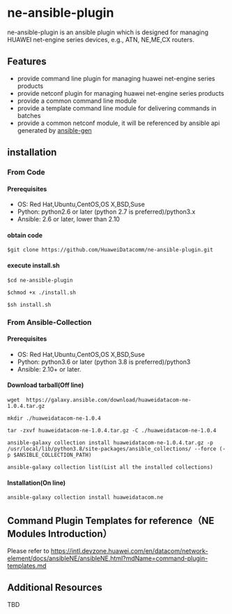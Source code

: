 # **ne-ansible-plugin**
ne-ansible-plugin is an ansible plugin which is designed for managing HUAWEI net-engine series devices, e.g., ATN,
NE,ME,CX routers.

## **Features**
- provide command line plugin for managing huawei net-engine series products
- provide netconf plugin for managing huawei net-engine series products
- provide a common command line module 
- provide a template command line module for delivering commands in batches
- provide a common netconf module, it will be referenced by ansible api generated by [ansible-gen](https://github.com/HuaweiDatacomm/ansible-gen)

[]()

## installation
### From Code
#### Prerequisites

- OS: Red Hat,Ubuntu,CentOS,OS X,BSD,Suse
- Python:  python2.6 or later (python 2.7 is preferred)/python3.x
- Ansible: 2.6 or later, lower than 2.10

#### obtain code

```
$git clone https://github.com/HuaweiDatacomm/ne-ansible-plugin.git
```

#### execute install.sh

```
$cd ne-ansible-plugin
```

```
$chmod +x ./install.sh
```

```
$sh install.sh
```
### From Ansible-Collection
#### Prerequisites

- OS: Red Hat,Ubuntu,CentOS,OS X,BSD,Suse
- Python:  python3.6 or later (python 3.8 is preferred)/python3
- Ansible: 2.10+ or later.

#### Download tarball(Off line)
```
wget  https://galaxy.ansible.com/download/huaweidatacom-ne-1.0.4.tar.gz
```

```
mkdir ./huaweidatacom-ne-1.0.4
```

```
tar -zxvf huaweidatacom-ne-1.0.4.tar.gz -C ./huaweidatacom-ne-1.0.4
```

```
ansible-galaxy collection install huaweidatacom-ne-1.0.4.tar.gz -p /usr/local/lib/python3.8/site-packages/ansible_collections/ --force (-p $ANSIBLE_COLLECTION_PATH)
```

```
ansible-galaxy collection list(List all the installed collections)
```
#### Installation(On line)
```
ansible-galaxy collection install huaweidatacom.ne
```
## Command Plugin Templates for reference（NE Modules Introduction）
Please refer to https://intl.devzone.huawei.com/en/datacom/network-element/docs/ansibleNE/ansibleNE.html?mdName=command-plugin-templates.md
## Additional Resources
TBD
